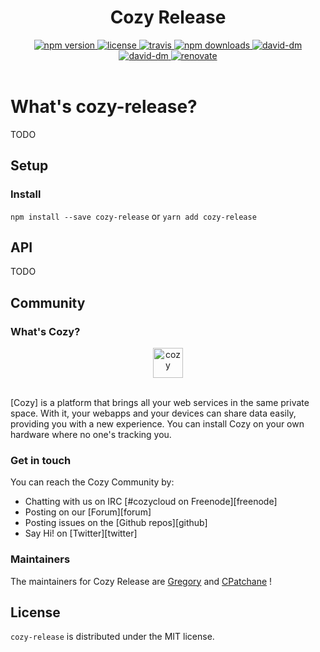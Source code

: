 <h1 align="center">Cozy Release</h1>

<div align="center">
  <a href="https://www.npmjs.com/package/cozy-release">
    <img src="https://img.shields.io/npm/v/cozy-release.svg" alt="npm version" />
  </a>
  <a href="https://github.com/cozy/cozy-release/blob/master/LICENSE">
    <img src="https://img.shields.io/npm/l/cozy-release.svg" alt="license" />
  </a>
  <a href="https://travis-ci.org/cozy/cozy-release">
    <img src="https://img.shields.io/travis/cozy/cozy-release.svg" alt="travis" />
  </a>
  <a href="https://npmcharts.com/compare/cozy-release">
    <img src="https://img.shields.io/npm/dm/cozy-release.svg" alt="npm downloads" />
  </a>
  <a href="https://david-dm.org/cozy/cozy-release">
    <img src="https://img.shields.io/david/cozy/cozy-release.svg" alt="david-dm" />
  </a>
  <a href="https://david-dm.org/cozy/cozy-release">
    <img src="https://img.shields.io/david/dev/cozy/cozy-release.svg" alt="david-dm" />
  </a>
  <a href="https://renovateapp.com/">
    <img src="https://img.shields.io/badge/renovate-enabled-brightgreen.svg" alt="renovate" />
  </a>
</div>

</br>

# What's cozy-release?

TODO

## Setup

### Install

`npm install --save cozy-release`
or
`yarn add cozy-release`

## API

TODO

## Community

### What's Cozy?

<div align="center">
  <a href="https://cozy.io">
    <img src="https://cdn.rawgit.com/cozy/cozy-site/master/src/images/cozy-logo-name-horizontal-blue.svg" alt="cozy" height="48" />
  </a>
 </div>
 </br>

[Cozy] is a platform that brings all your web services in the same private space.  With it, your webapps and your devices can share data easily, providing you with a new experience. You can install Cozy on your own hardware where no one's tracking you.

### Get in touch

You can reach the Cozy Community by:

- Chatting with us on IRC [#cozycloud on Freenode][freenode]
- Posting on our [Forum][forum]
- Posting issues on the [Github repos][github]
- Say Hi! on [Twitter][twitter]

### Maintainers

The maintainers for Cozy Release are [Gregory](https://github.com/gregorylegarec) and [CPatchane](https://github.com/cpatchane) !

## License

`cozy-release` is distributed under the MIT license.
